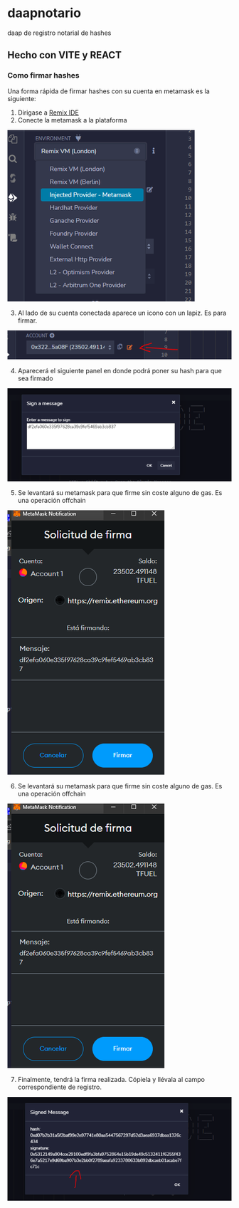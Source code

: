 # daapnotario
 daap de registro notarial de hashes

## Hecho con VITE y REACT

### Como firmar hashes
Una forma rápida de firmar hashes con su cuenta en metamask es la siguiente:

1. Dirigase a  [Remix IDE](https://remix.ethereum.org/)
2. Conecte la metamask a la plataforma

![Seleccionar proveedor](/assets/conectar.png)

3. Al lado de su cuenta conectada aparece un icono con un lapiz. Es para firmar.

![icono lapiz](/assets/lapicero.png)

4. Aparecerá el siguiente panel en donde podrá poner su hash para que sea firmado

![Sign a message](/assets/signanmessage.png)

5. Se levantará su metamask para que firme sin coste alguno de gas. Es una operación offchain

![metamask](/assets/metamask.png)

6. Se levantará su metamask para que firme sin coste alguno de gas. Es una operación offchain

![metamask](/assets/metamask.png)

7. Finalmente, tendrá la firma realizada. Cópiela y llévala al campo correspondiente de registro.

![metamask](/assets/signedmessage.png)

